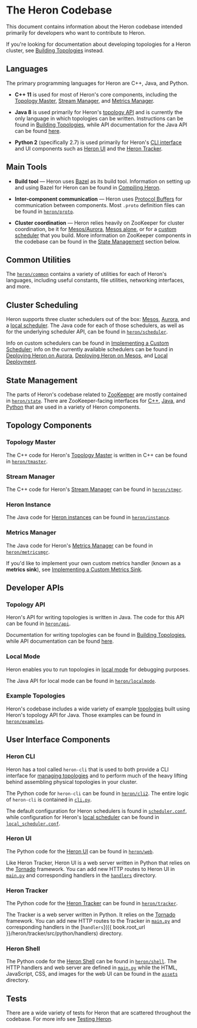 # The Heron Codebase

This document contains information about the Heron codebase intended primarily
for developers who want to contribute to Heron.

If you're looking for documentation about developing topologies for a Heron
cluster, see [Building Topologies](../developers/topologies.html) instead.

## Languages

The primary programming languages for Heron are C++, Java, and Python.

* **C++ 11** is used for most of Heron's core components, including the
[Topology Master](../concepts/architecture.html#topology-master), [Stream
Manager](../concepts/architecture.html#stream-manager), and [Metrics
Manager](../concepts/architecture.html#metrics-manager).

* **Java 8** is used primarily for Heron's [topology
API](../concepts/topologies.html) and is currently the only language in which
topologies can be written. Instructions can be found in [Building
Topologies](../developers/topologies.html), while API documentation for the Java
API can be found [here](../api/topology/index.html).

* **Python 2** (specifically 2.7) is used primarily for Heron's [CLI
interface](../operators/heron-cli.html) and UI components such as [Heron
UI](../operators/heron-ui.html) and the [Heron
Tracker](../operators/heron-tracker.html).

## Main Tools

* **Build tool** &mdash; Heron uses [Bazel](http://bazel.io/) as its build tool.
Information on setting up and using Bazel for Heron can be found in [Compiling
Heron](../developers/compiling.html).

* **Inter-component communication** &mdash; Heron uses [Protocol
Buffers](https://developers.google.com/protocol-buffers/?hl=en) for
communication between components. Most `.proto` definition files can be found in
[`heron/proto`]({{book.root_url}}/heron/proto).

* **Cluster coordination** &mdash; Heron relies heavily on ZooKeeper for cluster
coordination, be it for [Mesos/Aurora](../operators/deployment/aurora.html),
[Mesos alone](../operators/deployment/mesos.html), or for a [custom
scheduler](custom-scheduler.html) that you build. More information on ZooKeeper
components in the codebase can be found in the [State
Management](#state-management) section below.

## Common Utilities

The [`heron/common`]({{book.root_url}}/heron/common) contains a variety of
utilities for each of Heron's languages, including useful constants, file
utilities, networking interfaces, and more.

## Cluster Scheduling

Heron supports three cluster schedulers out of the box:
[Mesos](../operators/deployment/mesos.html),
[Aurora](../operators/deployment/aurora.html), and a [local
scheduler](../operators/deployment/local.html). The Java code for each of those
schedulers, as well as for the underlying scheduler API, can be found in
[`heron/scheduler`]({{book.root_url}}/heron/scheduler).

Info on custom schedulers can be found in [Implementing a Custom
Scheduler](custom-scheduler.html); info on the currently available schedulers
can be found in [Deploying Heron on
Aurora](../operators/deployment/aurora.html), [Deploying Heron on
Mesos](../operators/deployment/mesos.html), and [Local
Deployment](../operators/deployment/local.html).

## State Management

The parts of Heron's codebase related to
[ZooKeeper](http://zookeeper.apache.org/) are mostly contained in
[`heron/state`]({{book.root_url}}/heron/state). There are ZooKeeper-facing
interfaces for [C++]({{book.root_url}}/heron/state/src/cpp),
[Java]({{book.root_url}}/heron/state/src/java), and
[Python]({{book.root_url}}/heron/state/src/python) that are used in a variety of
Heron components.

## Topology Components

### Topology Master

The C++ code for Heron's [Topology
Master](../concepts/architecture.html#topology-master) is written in C++ can be
found in [`heron/tmaster`]({{book.root_url}}/heron/tmaster).

### Stream Manager

The C++ code for Heron's [Stream
Manager](../concepts/architecture.html#stream-manager) can be found in
[`heron/stmgr`]({{book.root_url}}/heron/stmgr).

### Heron Instance

The Java code for [Heron
instances](../concepts/architecture.html#heron-instance) can be found in
[`heron/instance`]({{bool.root_url}}/heron/instance).

### Metrics Manager

The Java code for Heron's [Metrics
Manager](../concepts/architecture.html#metrics-manager) can be found in
[`heron/metricsmgr`]({{book.root_url}}/heron/metricsmgr).

If you'd like to implement your own custom metrics handler (known as a **metrics
sink**), see [Implementing a Custom Metrics Sink](custom-metrics-sink.html).

## Developer APIs

### Topology API

Heron's API for writing topologies is written in Java. The code for this API can
be found in [`heron/api`]({{book.root_url}}/heron/api).

Documentation for writing topologies can be found in [Building
Topologies](../developers/topologies.html), while API documentation can be found
[here](../api/topology/index.html).

### Local Mode

Heron enables you to run topologies in [local
mode](../developers/topologies.html#local-mode) for debugging purposes.

The Java API for local mode can be found in
[`heron/localmode`]({{book.root_url}}/heron/localmode).

### Example Topologies

Heron's codebase includes a wide variety of example
[topologies](../concepts/topologies.html) built using Heron's topology API for
Java. Those examples can be found in
[`heron/examples`]({{book.root_url}}/heron/examples).

## User Interface Components

### Heron CLI

Heron has a tool called `heron-cli` that is used to both provide a CLI interface
for [managing topologies](../operators/heron-cli.html) and to perform much of
the heavy lifting behind assembling physical topologies in your cluster.

The Python code for `heron-cli` can be found in
[`heron/cli2`]({{book.root_url}}/heron/cli2). The entire logic of `heron-cli` is
contained in [`cli.py`]({{book.root_url}}/heron/cli2/src/python/cli.py).

The default configuration for Heron schedulers is found in
[`scheduler.conf`]({{book.root_url}}/heron/cli2/src/python/scheduler.conf),
while configuration for Heron's [local
scheduler](../operators/deployment/local.html) can be found in
[`local_scheduler.conf`]({{book.root_url}}/heron/cli2/src/python/local_scheduler.conf).

### Heron UI

The Python code for the [Heron UI](../operators/heron-ui.html) can be found in
[`heron/web`]({{book.root_url}}/heron/web).

Like Heron Tracker, Heron UI is a web server written in Python that relies on
the [Tornado](http://www.tornadoweb.org/en/stable/) framework. You can add new
HTTP routes to Heron UI in
[`main.py`]({{book.root_url}}/heron/web/source/python/main.py) and corresponding
handlers in the [`handlers`]({{root.book_url}}/heron/web/source/python/handlers)
directory.

### Heron Tracker

The Python code for the [Heron Tracker](../operators/heron-tracker.html) can be
found in [`heron/tracker`]({{book.root_url}}/heron/tracker).

The Tracker is a web server written in Python. It relies on the
[Tornado](http://www.tornadoweb.org/en/stable/) framework. You can add new HTTP
routes to the Tracker in
[`main.py`]({{book.root_url}}/heron/tracker/src/python/main.py) and
corresponding handlers in the [`handlers`]({{ book.root_url
}}/heron/tracker/src/python/handlers) directory.

### Heron Shell

The Python code for the [Heron Shell](../operators/heron-shell.html) can be
found in [`heron/shell`]({{book.root_url}}/heron/shell). The HTTP handlers and
web server are defined in
[`main.py`]({{book.root_url}}/heron/shell/src/python/main.py) while the HTML,
JavaScript, CSS, and images for the web UI can be found in the
[`assets`]({{book.root_url}}/heron/shell/assets) directory.

## Tests

There are a wide variety of tests for Heron that are scattered throughout the
codebase. For more info see [Testing Heron](testing.html).
